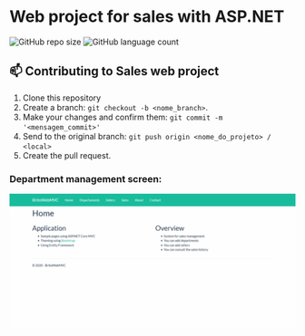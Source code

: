 # Web project for sales with ASP.NET

![GitHub repo size](https://img.shields.io/github/repo-size/michellebritoo/webProjectCSharp?style=for-the-badge)
![GitHub language count](https://img.shields.io/github/languages/count/michellebritoo/webProjectCSharp?style=for-the-badge)

## 📫 Contributing to Sales web project
1. Clone this repository
2. Create a branch: `git checkout -b <nome_branch>`.
3. Make your changes and confirm them: `git commit -m '<mensagem_commit>'`
4. Send to the original branch: `git push origin <nome_do_projeto> / <local>`
5. Create the pull request.

### Department management screen:
![Department menagent screen](https://github.com/michellebritoo/webProjectCSharp/blob/master/media/GifWebDepartments.gif)
